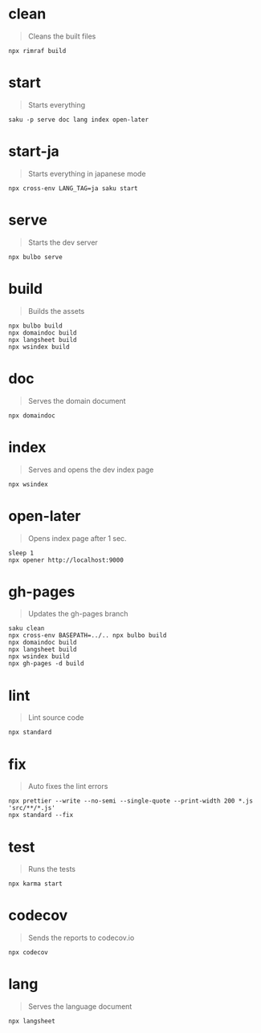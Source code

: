 # clean
> Cleans the built files

    npx rimraf build

# start
> Starts everything

    saku -p serve doc lang index open-later

# start-ja
> Starts everything in japanese mode

    npx cross-env LANG_TAG=ja saku start

# serve
> Starts the dev server

    npx bulbo serve

# build
> Builds the assets

    npx bulbo build
    npx domaindoc build
    npx langsheet build
    npx wsindex build

# doc
> Serves the domain document

    npx domaindoc

# index
> Serves and opens the dev index page

    npx wsindex

# open-later
> Opens index page after 1 sec.

    sleep 1
    npx opener http://localhost:9000

# gh-pages
> Updates the gh-pages branch

    saku clean
    npx cross-env BASEPATH=../.. npx bulbo build
    npx domaindoc build
    npx langsheet build
    npx wsindex build
    npx gh-pages -d build

# lint
> Lint source code

    npx standard

# fix
> Auto fixes the lint errors

    npx prettier --write --no-semi --single-quote --print-width 200 *.js 'src/**/*.js'
    npx standard --fix

# test
> Runs the tests

    npx karma start

# codecov
> Sends the reports to codecov.io

    npx codecov

# lang
> Serves the language document

    npx langsheet
